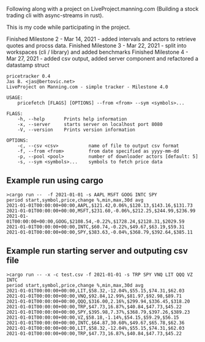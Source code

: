Following along with a project on LiveProject.manning.com (Building a stock trading cli with async-streams in rust).

This is my code while participating in the project.

Finished Milestone 2 - Mar 14, 2021 - added intervals and actors to retrieve quotes and procss data.
Finished Milestone 3 - Mar 22, 2021 - split into workspaces (cli / library) and added benchmarks
Finished Milestone 4 - Mar 27, 2021 - added csv output, added server component and refactored a datastamp struct


```
pricetracker 0.4
Jas B. <jas@bertovic.net>
LiveProject on Manning.com - simple tracker - Milestone 4.0

USAGE:
    pricefetch [FLAGS] [OPTIONS] --from <from> --sym <symbols>...

FLAGS:
    -h, --help       Prints help information
    -x, --server     starts server on localhost port 8080
    -V, --version    Prints version information

OPTIONS:
    -c, --csv <csv>           name of file to output csv format
    -f, --from <from>         from date specified as yyyy-mm-dd
    -p, --pool <pool>         number of downloader actors [default: 5]
    -s, --sym <symbols>...    symbols to fetch price data
```

## Example run using cargo

```
>cargo run --  -f 2021-01-01 -s AAPL MSFT GOOG INTC SPY       
period start,symbol,price,change %,min,max,30d avg
2021-01-01T00:00:00+00:00,AAPL,$121.42,0.06%,$120.13,$143.16,$131.73
2021-01-01T00:00:00+00:00,MSFT,$231.60,-0.06%,$212.25,$244.99,$236.99
2021-01-01T00:00:00+00:00,GOOG,$2108.54,-0.22%,$1728.24,$2128.31,$2029.59
2021-01-01T00:00:00+00:00,INTC,$60.74,-0.22%,$49.67,$63.19,$59.31
2021-01-01T00:00:00+00:00,SPY,$383.63,-0.04%,$368.79,$392.64,$385.11
```

## Example run starting server and outputing csv file

```
>cargo run -- -x -c test.csv -f 2021-01-01 -s TRP SPY VNQ LIT QQQ VZ INTC
period start,symbol,price,change %,min,max,30d avg
2021-01-01T00:00:00+00:00,LIT,$58.32,-12.04%,$55.15,$74.31,$62.03
2021-01-01T00:00:00+00:00,VNQ,$92.84,12.99%,$81.97,$92.98,$89.71
2021-01-01T00:00:00+00:00,QQQ,$316.00,2.16%,$299.94,$336.45,$318.20
2021-01-01T00:00:00+00:00,TRP,$47.73,16.87%,$40.84,$47.73,$45.22
2021-01-01T00:00:00+00:00,SPY,$395.98,7.37%,$368.79,$397.26,$389.23
2021-01-01T00:00:00+00:00,VZ,$58.18,-1.14%,$54.15,$59.29,$56.15
2021-01-01T00:00:00+00:00,INTC,$64.87,30.60%,$49.67,$65.78,$62.36
2021-01-01T00:00:00+00:00,LIT,$58.32,-12.04%,$55.15,$74.31,$62.03
2021-01-01T00:00:00+00:00,TRP,$47.73,16.87%,$40.84,$47.73,$45.22
```
